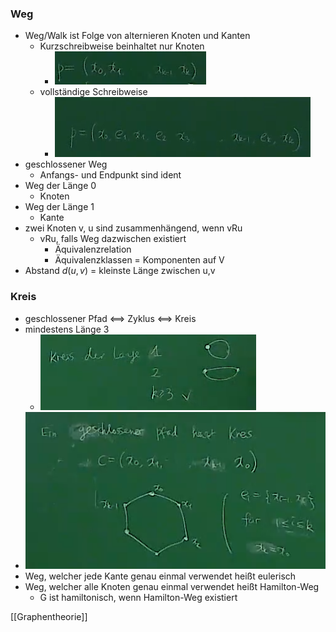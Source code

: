 ### Weg
+ Weg/Walk ist Folge von alternieren Knoten und Kanten
	+ Kurzschreibweise beinhaltet nur Knoten
		+ ![](../../../z_images/Pasted%20image%2020220508154436.png) 
	+ vollständige Schreibweise
		+ ![](../../../z_images/Pasted%20image%2020220508154253.png)
+ geschlossener Weg
	+ Anfangs- und Endpunkt sind ident
+ Weg der Länge 0
	+ Knoten
+ Weg der Länge 1
	+ Kante
+ zwei Knoten v, u sind zusammenhängend, wenn vRu
	+ vRu, falls Weg dazwischen existiert
		+ Äquivalenzrelation
		+ Äquivalenzklassen = Komponenten auf V
+ Abstand $d(u,v)$ = kleinste Länge zwischen u,v

### Kreis
+ geschlossener Pfad <==> Zyklus <==> Kreis
+ mindestens Länge 3
	+ ![](../../../z_images/Pasted%20image%2020220508154921.png)
+ ![](../../../z_images/Pasted%20image%2020220508154744.png)
+ Weg, welcher jede Kante genau einmal verwendet heißt eulerisch
+ Weg, welcher alle Knoten genau einmal verwendet heißt Hamilton-Weg
	+ G ist hamiltonisch, wenn Hamilton-Weg existiert

[[Graphentheorie]]
